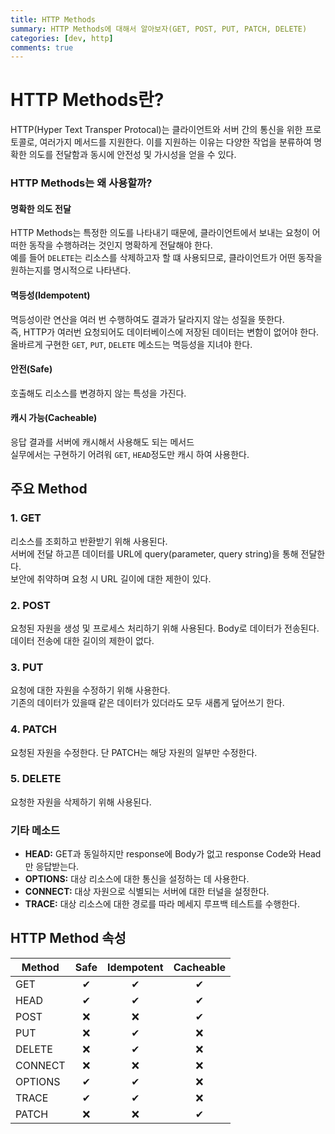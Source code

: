 ```yaml
---
title: HTTP Methods
summary: HTTP Methods에 대해서 알아보자(GET, POST, PUT, PATCH, DELETE)
categories: [dev, http]
comments: true
---
```


# HTTP Methods란?
HTTP(Hyper Text Transper Protocal)는 클라이언트와 서버 간의 통신을 위한 프로토콜로, 여러가지 메서드를 지원한다. 이를 지원하는 이유는 다양한 작업을 분류하여 명확한 의도를 전달함과 동시에 안전성 및 가시성을 얻을 수 있다.

### HTTP Methods는 왜 사용할까?
#### 명확한 의도 전달
HTTP Methods는 특정한 의도를 나타내기 때문에, 클라이언트에서 보내는 요청이 어떠한 동작을 수행하려는 것인지 명확하게 전달해야 한다.\
예를 들어 `DELETE`는 리소스를 삭제하고자 할 떄 사용되므로, 클라이언트가 어떤 동작을 원하는지를 명시적으로 나타낸다.

#### 멱등성(Idempotent)
멱등성이란 연산을 여러 번 수행하여도 결과가 달라지지 않는 성질을 뜻한다.\
즉, HTTP가 여러번 요청되어도 데이터베이스에 저장된 데이터는 변함이 없어야 한다.\
올바르게 구현한 `GET`, `PUT`, `DELETE` 메소드는 멱등성을 지녀야 한다.

#### 안전(Safe)
호출해도 리소스를 변경하지 않는 특성을 가진다.

#### 캐시 가능(Cacheable)
응답 결과를 서버에 캐시해서 사용해도 되는 메서드\
실무에서는 구현하기 어려워 `GET`, `HEAD`정도만 캐시 하여 사용한다.

## 주요 Method

### 1. GET
리소스를 조회하고 반환받기 위해 사용된다.\
서버에 전달 하고픈 데이터를 URL에 query(parameter, query string)을 통해 전달한다.\
보안에 취약하며 요청 시 URL 길이에 대한 제한이 있다.

### 2. POST
요청된 자원을 생성 및 프로세스 처리하기 위해 사용된다. Body로 데이터가 전송된다.\
데이터 전송에 대한 길이의 제한이 없다.

### 3. PUT
요청에 대한 자원을 수정하기 위해 사용한다.\
기존의 데이터가 있을때 같은 데이터가 있더라도 모두 새롭게 덮어쓰기 한다.

### 4. PATCH
요청된 자원을 수정한다. 단 PATCH는 해당 자원의 일부만 수정한다.

### 5. DELETE
요청한 자원을 삭제하기 위해 사용된다.

### 기타 메소드
* **HEAD:** GET과 동일하지만 response에 Body가 없고 response Code와 Head만 응답받는다.
* **OPTIONS:** 대상 리소스에 대한 통신을 설정하는 데 사용한다.
* **CONNECT:** 대상 자원으로 식별되는 서버에 대한 터널을 설정한다.
* **TRACE:** 대상 리소스에 대한 경로를 따라 메세지 루프백 테스트를 수행한다.

## HTTP Method 속성

| Method | Safe | Idempotent | Cacheable |
| ---- | :----: | :----: | :----: |
| GET | ✔ | ✔ | ✔ |
| HEAD | ✔ | ✔ | ✔ |
| POST | ❌ | ❌ | ✔ |
| PUT | ❌ | ✔ | ❌ |
| DELETE | ❌ | ✔ | ❌ |
| CONNECT | ❌ | ❌ | ❌ |
| OPTIONS | ✔ | ✔ | ❌ |
| TRACE | ✔ | ✔ | ❌ |
| PATCH | ❌ | ❌ | ✔ |
